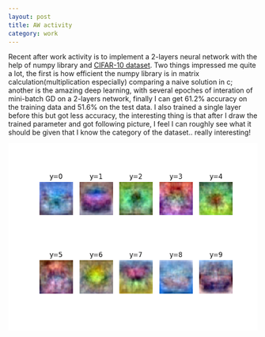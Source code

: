 ```yaml
---
layout: post
title: AW activity
category: work
---
```


Recent after work activity is to implement a 2-layers neural network with the help of numpy library and [CIFAR-10 dataset](https://www.cs.toronto.edu/~kriz/cifar.html). Two things impressed me quite a lot, the first is how efficient the numpy library is in matrix calculation(multiplication especially) comparing a naive solution in c; another is the amazing deep learning, with several epoches of interation of mini-batch GD on a 2-layers network, finally I can get 61.2% accuracy on the training data and 51.6% on the test data. I also trained a single layer before this but got less accuracy, the interesting thing is that after I draw the trained parameter and got following picture, I feel I can roughly see what it should be given that I know the category of the dataset.. really interesting!

![Parameters image](https://github.com/ao-song/ao-song.github.io/blob/gh-pages/docs/_posts/img/w.png?raw=true)
